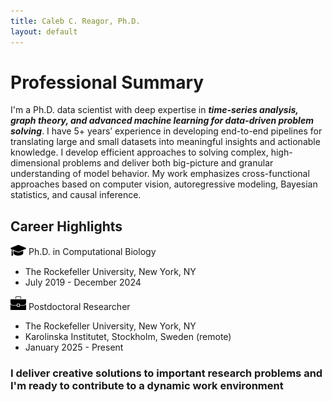 ```yaml
---
title: Caleb C. Reagor, Ph.D.
layout: default
---
```


# Professional Summary
I'm a Ph.D. data scientist with deep expertise in **_time-series analysis, graph theory, and advanced machine learning for data-driven problem solving_**. I have 5+ years’ experience in developing end-to-end pipelines for translating large and small datasets into meaningful insights and actionable knowledge. I develop efficient approaches to solving complex, high-dimensional problems and deliver both big-picture and granular understanding of model behavior. My work emphasizes cross-functional approaches based on computer vision, autoregressive modeling, Bayesian statistics, and causal inference.

## Career Highlights
<img src="images/grad-cap.png" alt="School" width="25"> Ph.D. in Computational Biology
- The Rockefeller University, New York, NY
- July 2019 - December 2024

<img src="images/briefcase.jpg" alt="Work" width="25"> Postdoctoral Researcher
- The Rockefeller University, New York, NY
- Karolinska Institutet, Stockholm, Sweden (remote)
- January 2025 - Present

### I deliver creative solutions to important research problems and I'm ready to contribute to a dynamic work environment

